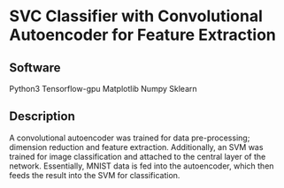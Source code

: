 # SVC Classifier with Convolutional Autoencoder for Feature Extraction

## Software
Python3
Tensorflow-gpu
Matplotlib
Numpy
Sklearn

## Description
A convolutional autoencoder was trained for data pre-processing; dimension reduction and feature extraction. Additionally, an SVM was trained for image classification and attached to the central layer of the network. Essentially, MNIST data is fed into the autoencoder, which then feeds the result into the SVM for classification.  
